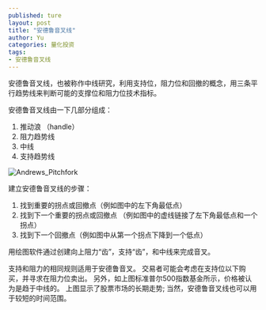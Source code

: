 ```yaml
---
published: ture
layout: post
title: "安德鲁音叉线"
author: Yu
categories: 量化投资
tags:
- 安德鲁音叉线
---
```


安德鲁音叉线，也被称作中线研究，利用支持位，阻力位和回撤的概念，用三条平行趋势线来判断可能的支撑位和阻力位技术指标。

安德鲁音叉线由一下几部分组成：

1. 推动浪 （handle）
2. 阻力趋势线
3. 中线
4. 支持趋势线

![Andrews_Pitchfork](http://i.imgur.com/jNuYfZw.gif)

建立安德鲁音叉线的步骤：

1. 找到重要的拐点或回撤点（例如图中的左下角最低点）
2. 找到下一个重要的拐点或回撤点 （例如图中的虚线链接了左下角最低点和一个拐点）
3. 找到下一个回撤点（例如图中从第一个拐点下降到一个低点）

用绘图软件通过创建向上阻力“齿”，支持“齿”，和中线来完成音叉。


支持和阻力的相同规则适用于安德鲁音叉。 交易者可能会考虑在支持位以下购买，并寻求在阻力位卖出。 另外，如上图标准普尔500指数基金所示，价格被认为是趋于中线的。 上图显示了股票市场的长期走势; 当然，安德鲁音叉线也可以用于较短的时间范围。
